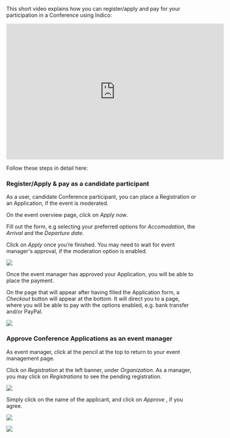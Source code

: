 This short video explains how you can register/apply and pay for your participation in a Conference using Indico:

<iframe width="576" height="360" frameborder="0" src="https://cds.cern.ch/video/2275654?showTitle=true" allowfullscreen></iframe>

Follow these steps in detail here:

### Register/Apply & pay as a candidate participant

As a user, candidate Conference participant, you can place a Registration or an Application, if the event is moderated.

On the event overview page, click on _Apply now_.

Fill out the form, e.g selecting your preferred options for _Accomodation_, the _Arrival_ and the _Departure date_.

Click on _Apply_ once you’re finished. You may need to wait for event manager's approval, if the moderation option is enabled.

![](../assets/Register_1.png)

Once the event manager has approved your Application, you will be able to place the payment.

On the page that will appear after having filled the Application form, a _Checkout_ button will appear at the bottom. It will direct you to a page, where you will be able to pay with the options enabled, e.g. bank transfer and/or PayPal.

![](../assets/Register_2.png)

### Approve Conference Applications as an event manager

As event manager, click at the pencil at the top to return to your event management page.

Click on _Registration_ at the left banner, under _Organization_. As a manager, you may click on _Registrations_ to see the pending registration.

![](../assets/Register_3.png)

Simply click on the name of the applicant, and click on _Approve_ , if you agree.

![](../assets/Register_4.png)

![](../assets/Register_5.png)
